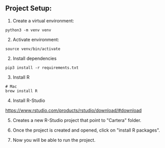 
## Project Setup:


1. Create a virtual environment:

```shell
python3 -m venv venv
```

2. Activate environment:

```shell
source venv/bin/activate
```

2. Install dependencies

```shell
pip3 install -r requirements.txt
```

3. Install R 

```shell
# Mac
brew install R
```
4. Install R-Studio

https://www.rstudio.com/products/rstudio/download/#download

5. Creates a new R-Studio project that point to "Cartera" folder. 

6. Once the project is created and opened, click on "install R packages".

7. Now you will be able to run the project.
